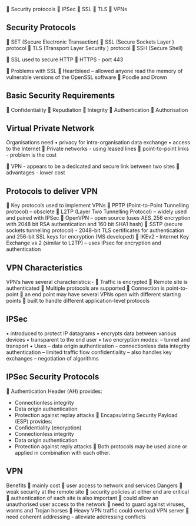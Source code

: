  Security protocols
     IPSec
     SSL
     TLS
 VPNs

## Security Protocols
 SET (Secure Electronic Transaction)
 SSL (Secure Sockets Layer ) protocol
 TLS (Transport Layer Security ) protocol
 SSH (Secure Shell)

 SSL used to secure HTTP
 HTTPS - port 443

 Problems with SSL
     Heartbleed – allowed anyone read the memory of vulnerable
    versions of the OpenSSL software
     Poodle and Drown


## Basic Security Requirements
 Confidentiality
 Repudiation
 Integrity
 Authentication
 Authorisation

## Virtual Private Network
Organisations need
• privacy for intra-organisation data exchange
• access to the Internet
 Private networks - using leased lines
 point-to-point links - problem is the cost

 VPN - appears to be a dedicated and secure link
between two sites
 advantages - lower cost

## Protocols to deliver VPN
 Key protocols used to implement VPNs
     PPTP (Point-to-Point Tunnelling protocol) – obsolete
     L2TP (Layer Two Tunnelling Protocol) – widely used and
    paired with IPSec
     OpenVPN – open source (uses AES_256 encryption with
    2048 bit RSA authentication and 160 bit SHA1 hash)
     SSTP (secure sockets tunnelling protocol) - 2048-bit TLS
    certificates for authentication and 256-bit SSL keys for
    encryption (MS developed)
     IKEv2 - Internet Key Exchange vs 2 (similar to L2TP) –
    uses IPsec for encryption and authentication


## VPN Characteristics
VPN’s have several characteristics:-
 Traffic is encrypted
 Remote site is authenticated
 Multiple protocols are supported
 Connection is point-to-point
 an end point may have several VPNs open with different starting points
 built to handle different application-level protocols 

## IPSec
• introduced to protect IP datagrams
• encrypts data between various devices
• transparent to the end user
• two encryption modes:
    – tunnel and transport
• Uses
    – data origin authentication
    – connectionless data integrity authentication
    – limited traffic flow confidentiality
    – also handles key exchanges
    – negotiation of algorithms

## IPSec Security Protocols
 Authentication Header (AH) provides:
- Connectionless integrity
- Data origin authentication
- Protection against replay attacks
 Encapsulating Security Payload (ESP)
provides:
- Confidentiality (encryption)
- Connectionless integrity
- Data origin authentication
- Protection against reply attacks
 Both protocols may be used alone or applied in
combination with each other.

## VPN
Benefits
 mainly cost
 user access to network and services
Dangers
 weak security at the remote site
 security policies at either end are critical
 authentication of each site is also important
 could allow an unauthorised user access to the network
 need to guard against viruses, worms and Trojan horses
 Heavy VPN traffic could overload VPN server
 need coherent addressing - alleviate addressing conflicts




